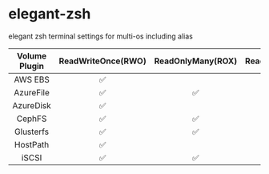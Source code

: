 # elegant-zsh
elegant zsh terminal settings for multi-os including alias 



| Volume Plugin | ReadWriteOnce(RWO) | ReadOnlyMany(ROX) | ReadWriteMany(RWX) |
| :-------------------:|:--------:|:--------:|:--------:|
| AWS EBS | ✅ |  | |
| AzureFile | ✅ | ✅ | ✅ |
| AzureDisk | ✅|||
| CephFS | ✅ | ✅ | ✅|
|Glusterfs| ✅ | ✅ | ✅|
|HostPath| ✅ | | |
| iSCSI | ✅ |✅| |




